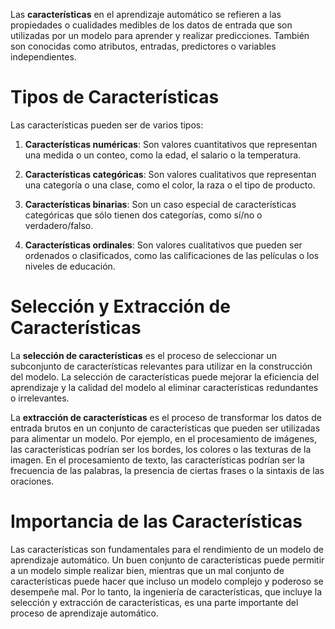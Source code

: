 Las **características** en el aprendizaje automático se refieren a las propiedades o cualidades medibles de los datos de entrada que son utilizadas por un modelo para aprender y realizar predicciones. También son conocidas como atributos, entradas, predictores o variables independientes.

# Tipos de Características

Las características pueden ser de varios tipos:

1. **Características numéricas**: Son valores cuantitativos que representan una medida o un conteo, como la edad, el salario o la temperatura.

2. **Características categóricas**: Son valores cualitativos que representan una categoría o una clase, como el color, la raza o el tipo de producto.

3. **Características binarias**: Son un caso especial de características categóricas que sólo tienen dos categorías, como sí/no o verdadero/falso.

4. **Características ordinales**: Son valores cualitativos que pueden ser ordenados o clasificados, como las calificaciones de las películas o los niveles de educación.

# Selección y Extracción de Características

La **selección de características** es el proceso de seleccionar un subconjunto de características relevantes para utilizar en la construcción del modelo. La selección de características puede mejorar la eficiencia del aprendizaje y la calidad del modelo al eliminar características redundantes o irrelevantes.

La **extracción de características** es el proceso de transformar los datos de entrada brutos en un conjunto de características que pueden ser utilizadas para alimentar un modelo. Por ejemplo, en el procesamiento de imágenes, las características podrían ser los bordes, los colores o las texturas de la imagen. En el procesamiento de texto, las características podrían ser la frecuencia de las palabras, la presencia de ciertas frases o la sintaxis de las oraciones.

# Importancia de las Características

Las características son fundamentales para el rendimiento de un modelo de aprendizaje automático. Un buen conjunto de características puede permitir a un modelo simple realizar bien, mientras que un mal conjunto de características puede hacer que incluso un modelo complejo y poderoso se desempeñe mal. Por lo tanto, la ingeniería de características, que incluye la selección y extracción de características, es una parte importante del proceso de aprendizaje automático.
